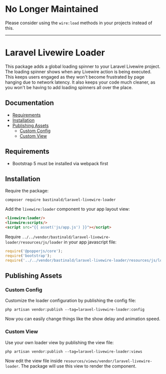 # No Longer Maintained

Please consider using the `wire:load` methods in your projects instead of this.

---

# Laravel Livewire Loader

This package adds a global loading spinner to your Laravel Livewire project. The loading spinner shows when any Livewire action is being executed. This keeps users engaged as they won't become frustrated by page hanging due to network latency. It also keeps your code much cleaner, as you won't be having to add loading spinners all over the place.

## Documentation

- [Requirements](#requirements)
- [Installation](#installation)
- [Publishing Assets](#publishing-assets)
    - [Custom Config](#custom-config)
    - [Custom View](#custom-view)

## Requirements

- Bootstrap 5 must be installed via webpack first

## Installation

Require the package:

```console
composer require bastinald/laravel-livewire-loader
```

Add the `livewire:loader` component to your app layout view:

```html
<livewire:loader/>
<livewire:scripts/>
<script src="{{ asset('js/app.js') }}"></script>
```

Require `../../vendor/bastinald/laravel-livewire-loader/resources/js/loader` in your app javascript file:

```javascript
require('@popperjs/core');
require('bootstrap');
require('../../vendor/bastinald/laravel-livewire-loader/resources/js/loader');
```

## Publishing Assets

### Custom Config

Customize the loader configuration by publishing the config file:

```console
php artisan vendor:publish --tag=laravel-livewire-loader:config
```

Now you can easily change things like the show delay and animation speed.

### Custom View

Use your own loader view by publishing the view file:

```console
php artisan vendor:publish --tag=laravel-livewire-loader:views
```

Now edit the view file inside `resources/views/vendor/laravel-livewire-loader`. The package will use this view to render the component.
